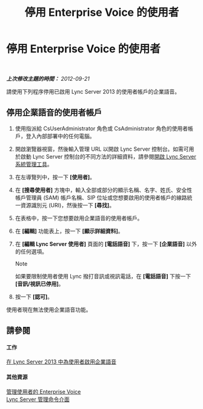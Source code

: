﻿---
title: 停用 Enterprise Voice 的使用者
TOCTitle: 停用 Enterprise Voice 的使用者
ms:assetid: 462002d8-21df-4d77-bf7f-4d059d6a4bb2
ms:mtpsurl: https://technet.microsoft.com/zh-tw/library/JJ688043(v=OCS.15)
ms:contentKeyID: 49890043
ms.date: 08/10/2015
mtps_version: v=OCS.15
ms.translationtype: HT
---

# 停用 Enterprise Voice 的使用者

 

_**上次修改主題的時間：** 2012-09-21_

請使用下列程序停用已啟用 Lync Server 2013 的使用者帳戶的企業語音。

## 停用企業語音的使用者帳戶

1.  使用指派給 CsUserAdministrator 角色或 CsAdministrator 角色的使用者帳戶，登入內部部署中的任何電腦。

2.  開啟瀏覽器視窗，然後輸入管理 URL 以開啟 Lync Server 控制台。如需可用於啟動 Lync Server 控制台的不同方法的詳細資料，請參閱[開啟 Lync Server 系統管理工具](lync-server-2013-open-lync-server-administrative-tools.md)。

3.  在左導覽列中，按一下 **\[使用者\]**。

4.  在 **\[搜尋使用者\]** 方塊中，輸入全部或部分的顯示名稱、名字、姓氏、安全性帳戶管理員 (SAM) 帳戶名稱、SIP 位址或您想要啟用的使用者帳戶的線路統一資源識別元 (URI)，然後按一下 **\[尋找\]**。

5.  在表格中，按一下您想要啟用企業語音的使用者帳戶。

6.  在 **\[編輯\]** 功能表上，按一下 **\[顯示詳細資料\]**。

7.  在 **\[編輯 Lync Server 使用者\]** 頁面的 **\[電話語音\]** 下，按一下 **\[企業語音\]** 以外的任何選項。
    
    > [!NOTE]  
    > 如果要限制使用者使用 Lync 撥打音訊或視訊電話，在 <strong>[電話語音]</strong> 下按一下 <strong>[音訊/視訊已停用]</strong>。
    


8.  按一下 **\[認可\]**。

使用者現在無法使用企業語音功能。

## 請參閱

#### 工作

[在 Lync Server 2013 中為使用者啟用企業語音](lync-server-2013-enable-users-for-enterprise-voice.md)  

#### 其他資源

[管理使用者的 Enterprise Voice](lync-server-2013-managing-enterprise-voice-for-users.md)  
[Lync Server 管理命令介面](lync-server-2013-lync-server-management-shell.md)


